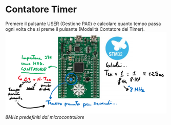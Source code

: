# Contatore Timer 
Premere il pulsante USER (Gestione PA0) e calcolare quanto tempo passa ogni volta che si preme il pulsante (Modalità Contatore del Timer).
![ESEMPIO_04](https://github.com/LaErre9/LMM_STM32F303VC/blob/main/04_Contatore_Timer/04_esempio_di_funzionamento.png)
*8MHz predefiniti dal microcontrollore*
